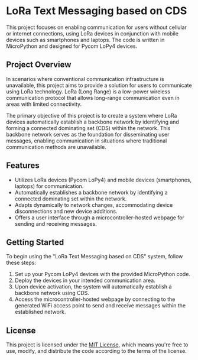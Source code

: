 # LoRa Text Messaging based on CDS

This project focuses on enabling communication for users without cellular or internet connections, using LoRa devices in conjunction with mobile devices such as smartphones and laptops. The code is written in MicroPython and designed for Pycom LoPy4 devices.

## Project Overview

In scenarios where conventional communication infrastructure is unavailable, this project aims to provide a solution for users to communicate using LoRa technology. LoRa (Long Range) is a low-power wireless communication protocol that allows long-range communication even in areas with limited connectivity.

The primary objective of this project is to create a system where LoRa devices automatically establish a backbone network by identifying and forming a connected dominating set (CDS) within the network. This backbone network serves as the foundation for disseminating user messages, enabling communication in situations where traditional communication methods are unavailable.

## Features

- Utilizes LoRa devices (Pycom LoPy4) and mobile devices (smartphones, laptops) for communication.
- Automatically establishes a backbone network by identifying a connected dominating set within the network.
- Adapts dynamically to network changes, accommodating device disconnections and new device additions.
- Offers a user interface through a microcontroller-hosted webpage for sending and receiving messages.

## Getting Started

To begin using the "LoRa Text Messaging based on CDS" system, follow these steps:

1. Set up your Pycom LoPy4 devices with the provided MicroPython code.
2. Deploy the devices in your intended communication area.
3. Upon device activation, the system will automatically establish a backbone network using CDS.
4. Access the microcontroller-hosted webpage by connecting to the generated WiFi access point to send and receive messages within the established network.

## License

This project is licensed under the [MIT License](LICENSE), which means you're free to use, modify, and distribute the code according to the terms of the license.

